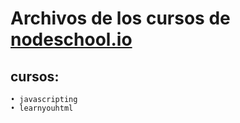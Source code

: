 # Archivos de los cursos de [nodeschool.io](https://nodeschool.io/es/)

## cursos:
    • javascripting
    • learnyouhtml